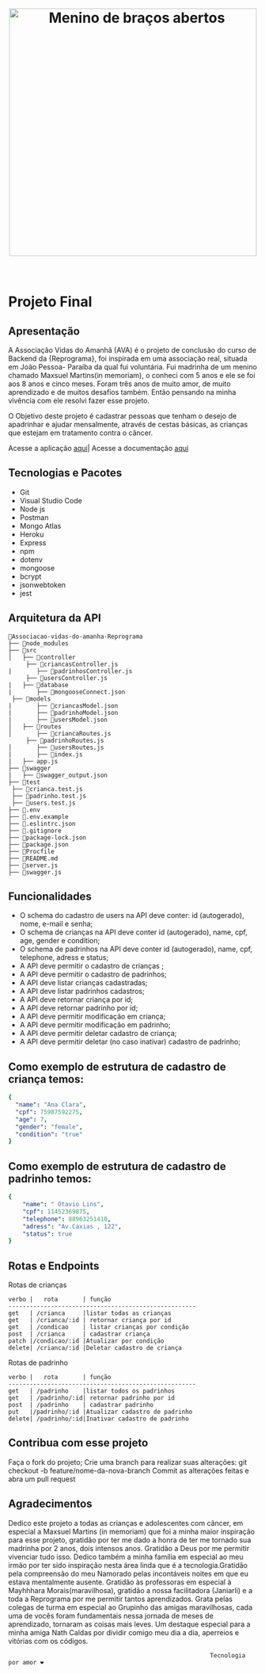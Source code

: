 <h1 align="center">
<img src="public/images/crianca.gif" alt="Menino de braços abertos" width="500" height="500" /> 
</h1>
<br>

# Projeto Final 

## Apresentação

A Associação Vidas do Amanhã (AVA) é o projeto de conclusão do curso de Backend da {Reprograma}, foi inspirada em uma associação real, situada em João Pessoa- Paraíba da qual fui voluntária. Fui madrinha de um menino chamado Maxsuel Martins(in memoriam), o conheci com 5 anos e ele se foi aos 8 anos e cinco meses. Foram três anos de muito amor, de muito aprendizado e de  muitos desafios também. Então pensando na minha vivência com ele resolvi fazer esse projeto.

O Objetivo deste projeto é cadastrar pessoas que tenham o desejo de apadrinhar e ajudar mensalmente, através de cestas básicas, as crianças que estejam em tratamento contra o câncer.

Acesse a aplicação  [aqui](https://associacao-vidas-do-amanha.herokuapp.com/)|
Acesse a documentação [aqui](https://associacao-vidas-do-amanha.herokuapp.com/minha-rota-de-documentacao/#/)



## Tecnologias e Pacotes 

* Git
* Visual Studio Code
* Node js
* Postman
* Mongo Atlas
* Heroku
* Express
* npm
* dotenv
*  mongoose
*  bcrypt
*  jsonwebtoken
*  jest

## Arquitetura da API


   ```
  📁Associacao-vidas-do-amanha-Reprograma
├── 📁node_modules
├── 📁src
│   ├── 📁controller
        ├── 📄criancasController.js
|       ├── 📄padrinhosController.js
        ├── 📄usersController.js
|   ├── 📁database
|       ├── 📄mongooseConnect.json
    ├── 📁models
|       ├── 📄criancasModel.json
|       ├── 📄padrinhoModel.json
|       ├── 📄usersModel.json
│   ├── 📁routes
│       ├── 📄criancaRoutes.js
        ├── 📄padrinhoRoutes.js
│       ├── 📄usersRoutes.js
|       ├── 📄index.js
|   ├── app.js
├── 📁swagger
|   ├── 📄swagger_output.json
├── 📁test
    ├── 📄crianca.test.js
    ├── 📄padrinho.test.js
    ├── 📄users.test.js
├── 📄.env
├── 📄.env.example 
├── 📄.eslintrc.json
├── 📄.gitignore
├── 📄package-lock.json
├── 📄package.json
├── 📄Procfile
├── 📄README.md
├── 📄server.js
├── 📄swagger.js
```
 
## Funcionalidades

* O schema do cadastro de users na API deve conter: id (autogerado), nome, e-mail e senha;
* O schema de crianças na API deve conter id (autogerado), name, cpf, age, gender e condition;
* O schema de padrinhos na API deve conter id (autogerado), name, cpf, telephone, adress e status;
* A API deve permitir o cadastro de crianças ;
* A API deve permitir o cadastro de padrinhos;
* A API deve listar crianças cadastradas;
* A API deve listar padrinhos cadastros;
* A API deve retornar criança por id;
* A API deve retornar padrinho por id; 
* A API deve permitir modificação em  criança;
* A API deve permitir modificação em  padrinho;
* A API deve permitir deletar cadastro de criança;
* A API deve permitir deletar (no caso inativar) cadastro de  padrinho;

## Como exemplo de estrutura de cadastro de criança temos:
```yaml
{
  "name": "Ana Clara", 
  "cpf": 75987592275,
  "age": 7,
  "gender": "female",
  "condition": "true"
}
```
 
## Como exemplo de estrutura de cadastro de padrinho temos:

```yaml
{
    "name": " Otavio Lins",
    "cpf": 11452369875,
    "telephone": 88963251410,
    "adress": "Av.Caxias , 122",
    "status": true
}
```

## Rotas e Endpoints

Rotas de crianças
```
verbo |   rota       | função
-----------------------------------------------------
get   | /crianca     |listar todas as crianças
get   | /crianca/:id | retornar criança por id
get   | /condicao    | listar crianças por condição
post  | /crianca     | cadastrar criança
patch |/condicao/:id |Atualizar por condição
delete| /crianca/:id |Deletar cadastro de criança
```

Rotas de padrinho
```
verbo |   rota       | função
-----------------------------------------------------
get   | /padrinho    |listar todos os padrinhos
get   | /padrinho/:id| retornar padrinho por id
post  | /padrinho    | cadastrar padrinho
put   |/padrinho/:id |Atualizar cadastro de padrinho
delete| /padrinho/:id|Inativar cadastro de padrinho
```

## Contribua com esse projeto

Faça o fork do projeto;
Crie uma branch para realizar suas alterações: git checkout -b feature/nome-da-nova-branch
Commit as alterações feitas e abra um pull request

## Agradecimentos

Dedico este projeto a todas as crianças e adolescentes com câncer, em especial a Maxsuel Martins (in memoriam) que foi a minha maior inspiração para esse projeto, gratidão por ter me dado a honra de ter me tornado sua madrinha por 2 anos, dois intensos anos. Gratidão a Deus por me permitir vivenciar tudo isso. Dedico também a minha família em especial ao meu irmão por ter sido inspiração nesta área linda que é a tecnologia.Gratidão pela compreensão do meu Namorado pelas incontáveis noites em que eu estava mentalmente ausente. Gratidão às professoras em especial à Mayhhhara Morais(maravilhosa), gratidão a nossa facilitadora (Janiarli) e a toda a Reprograma por me permitir tantos aprendizados. Grata pelas colegas de turma em especial ao Grupinho das amigas maravilhosas, cada uma de vocês foram fundamentais nessa jornada de meses de aprendizado, tornaram as coisas mais leves. Um destaque especial para a minha amiga Nath Caldas por dividir comigo meu dia a dia, aperreios e vitórias com os códigos. 

                                                             Tecnologia por amor ❤️
